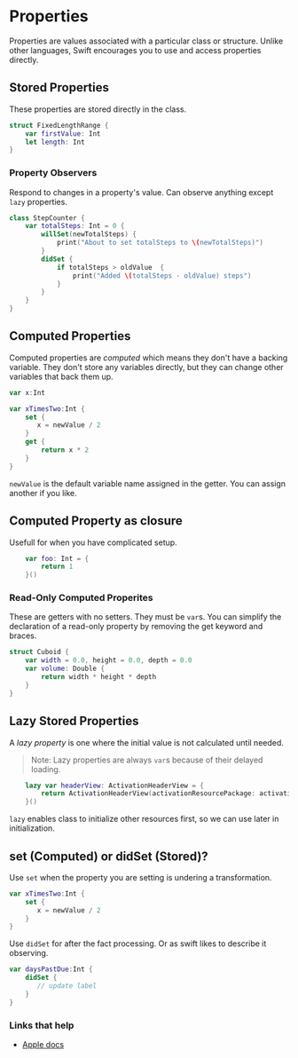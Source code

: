 # Properties

Properties are values associated with a particular class or structure. Unlike other languages, Swift encourages you to use and access properties directly.

## Stored Properties

These properties are stored directly in the class.

```swift
struct FixedLengthRange {
    var firstValue: Int
    let length: Int
}
```

### Property Observers

Respond to changes in a property's value. Can observe anything except `lazy` properties. 

```swift
class StepCounter {
    var totalSteps: Int = 0 {
        willSet(newTotalSteps) {
            print("About to set totalSteps to \(newTotalSteps)")
        }
        didSet {
            if totalSteps > oldValue  {
                print("Added \(totalSteps - oldValue) steps")
            }
        }
    }
}
```

## Computed Properties

Computed properties are _computed_ which means they don't have a backing variable. They don't store any variables directly, but they can change other variables that back them up.

```swift
var x:Int

var xTimesTwo:Int {
    set {
       x = newValue / 2
    }
    get {
        return x * 2
    }
}
```

`newValue` is the default variable name assigned in the getter. You can assign another if you like.

## Computed Property as closure

Usefull for when you have complicated setup.

```swift
    var foo: Int = {
        return 1
    }()
```

### Read-Only Computed Properites

These are getters with no setters. They must be `var`s. You can simplify the declaration of a read-only property  by removing the get keyword and braces.

```swift
struct Cuboid {
    var width = 0.0, height = 0.0, depth = 0.0
    var volume: Double {
        return width * height * depth
    }
}
```

## Lazy Stored Properties

A _lazy property_ is one where the initial value is not calculated until needed.

> Note: Lazy properties are always `var`s because of their delayed loading.

```swift
    lazy var headerView: ActivationHeaderView = {
        return ActivationHeaderView(activationResourcePackage: activationResourcePackage)
    }()
```

`lazy` enables class to initialize other resources first, so we can use later in initialization.

## set (Computed) or didSet (Stored)? 

Use `set` when the property you are setting is undering a transformation.

```swift
var xTimesTwo:Int {
    set {
       x = newValue / 2
    }
}
```

Use `didSet` for after the fact processing. Or as swift likes to describe it observing.

```swift
var daysPastDue:Int {
    didSet {
       // update label
    }
}
```

### Links that help

* [Apple docs](https://docs.swift.org/swift-book/LanguageGuide/Properties.html)


